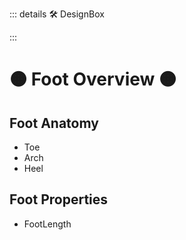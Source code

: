 ::: details 🛠 DesignBox



:::

# 🟠 <move>Foot Overview </move>🟠

## Foot Anatomy

- Toe
- Arch
- Heel

## Foot Properties
- FootLength

